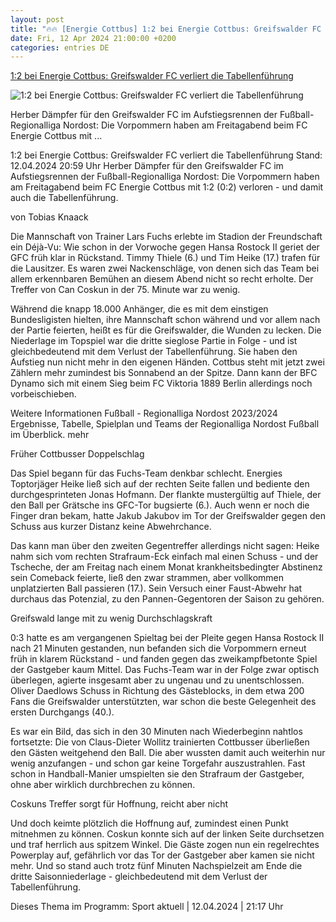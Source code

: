 ```yaml
---
layout: post
title: "🔥🔥 [Energie Cottbus] 1:2 bei Energie Cottbus: Greifswalder FC verliert die Tabellenführung"
date: Fri, 12 Apr 2024 21:00:00 +0200
categories: entries DE
---
```

[1:2 bei Energie Cottbus: Greifswalder FC verliert die Tabellenführung](https://www.ndr.de/sport/fussball/regionalliga/12-bei-Energie-Cottbus-Greifswalder-FC-verliert-die-Tabellenfuehrung,greifswald522.html)

![1:2 bei Energie Cottbus: Greifswalder FC verliert die Tabellenführung](https://www.ndr.de/sport/fussball/regionalliga/greifswald526_v-contentxl.jpg)

Herber Dämpfer für den Greifswalder FC im Aufstiegsrennen der Fußball-Regionalliga Nordost: Die Vorpommern haben am Freitagabend beim FC Energie Cottbus mit ...

1:2 bei Energie Cottbus: Greifswalder FC verliert die Tabellenführung Stand: 12.04.2024 20:59 Uhr Herber Dämpfer für den Greifswalder FC im Aufstiegsrennen der Fußball-Regionalliga Nordost: Die Vorpommern haben am Freitagabend beim FC Energie Cottbus mit 1:2 (0:2) verloren - und damit auch die Tabellenführung.

von Tobias Knaack

Die Mannschaft von Trainer Lars Fuchs erlebte im Stadion der Freundschaft ein Déjà-Vu: Wie schon in der Vorwoche gegen Hansa Rostock II geriet der GFC früh klar in Rückstand. Timmy Thiele (6.) und Tim Heike (17.) trafen für die Lausitzer. Es waren zwei Nackenschläge, von denen sich das Team bei allem erkennbaren Bemühen an diesem Abend nicht so recht erholte. Der Treffer von Can Coskun in der 75. Minute war zu wenig.

Während die knapp 18.000 Anhänger, die es mit dem einstigen Bundesligisten hielten, ihre Mannschaft schon während und vor allem nach der Partie feierten, heißt es für die Greifswalder, die Wunden zu lecken. Die Niederlage im Topspiel war die dritte sieglose Partie in Folge - und ist gleichbedeutend mit dem Verlust der Tabellenführung. Sie haben den Aufstieg nun nicht mehr in den eigenen Händen. Cottbus steht mit jetzt zwei Zählern mehr zumindest bis Sonnabend an der Spitze. Dann kann der BFC Dynamo sich mit einem Sieg beim FC Viktoria 1889 Berlin allerdings noch vorbeischieben.

Weitere Informationen Fußball - Regionalliga Nordost 2023/2024 Ergebnisse, Tabelle, Spielplan und Teams der Regionalliga Nordost Fußball im Überblick. mehr

Früher Cottbusser Doppelschlag

Das Spiel begann für das Fuchs-Team denkbar schlecht. Energies Toptorjäger Heike ließ sich auf der rechten Seite fallen und bediente den durchgesprinteten Jonas Hofmann. Der flankte mustergültig auf Thiele, der den Ball per Grätsche ins GFC-Tor bugsierte (6.). Auch wenn er noch die Finger dran bekam, hatte Jakub Jakubov im Tor der Greifswalder gegen den Schuss aus kurzer Distanz keine Abwehrchance.

Das kann man über den zweiten Gegentreffer allerdings nicht sagen: Heike nahm sich vom rechten Strafraum-Eck einfach mal einen Schuss - und der Tscheche, der am Freitag nach einem Monat krankheitsbedingter Abstinenz sein Comeback feierte, ließ den zwar strammen, aber vollkommen unplatzierten Ball passieren (17.). Sein Versuch einer Faust-Abwehr hat durchaus das Potenzial, zu den Pannen-Gegentoren der Saison zu gehören.

Greifswald lange mit zu wenig Durchschlagskraft

0:3 hatte es am vergangenen Spieltag bei der Pleite gegen Hansa Rostock II nach 21 Minuten gestanden, nun befanden sich die Vorpommern erneut früh in klarem Rückstand - und fanden gegen das zweikampfbetonte Spiel der Gastgeber kaum Mittel. Das Fuchs-Team war in der Folge zwar optisch überlegen, agierte insgesamt aber zu ungenau und zu unentschlossen. Oliver Daedlows Schuss in Richtung des Gästeblocks, in dem etwa 200 Fans die Greifswalder unterstützten, war schon die beste Gelegenheit des ersten Durchgangs (40.).

Es war ein Bild, das sich in den 30 Minuten nach Wiederbeginn nahtlos fortsetzte: Die von Claus-Dieter Wollitz trainierten Cottbusser überließen den Gästen weitgehend den Ball. Die aber wussten damit auch weiterhin nur wenig anzufangen - und schon gar keine Torgefahr auszustrahlen. Fast schon in Handball-Manier umspielten sie den Strafraum der Gastgeber, ohne aber wirklich durchbrechen zu können.

Coskuns Treffer sorgt für Hoffnung, reicht aber nicht

Und doch keimte plötzlich die Hoffnung auf, zumindest einen Punkt mitnehmen zu können. Coskun konnte sich auf der linken Seite durchsetzen und traf herrlich aus spitzem Winkel. Die Gäste zogen nun ein regelrechtes Powerplay auf, gefährlich vor das Tor der Gastgeber aber kamen sie nicht mehr. Und so stand auch trotz fünf Minuten Nachspielzeit am Ende die dritte Saisonniederlage - gleichbedeutend mit dem Verlust der Tabellenführung.

Dieses Thema im Programm: Sport aktuell | 12.04.2024 | 21:17 Uhr

